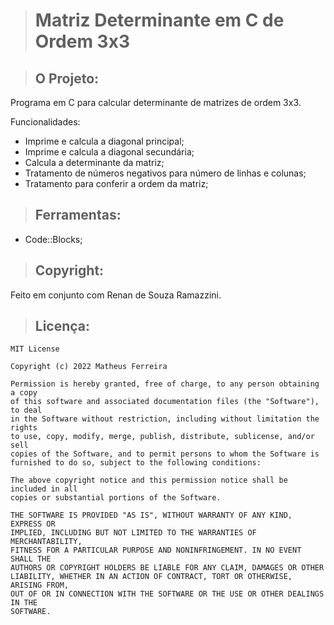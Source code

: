 > # Matriz Determinante em C de Ordem 3x3

> ## O Projeto:

Programa em C para calcular determinante de matrizes de ordem 3x3.

Funcionalidades:

* Imprime e calcula a diagonal principal;
* Imprime e calcula a diagonal secundária;
* Calcula a determinante da matriz;
* Tratamento de números negativos para número de linhas e colunas;
* Tratamento para conferir a ordem da matriz;

> ## Ferramentas:

* Code::Blocks;

> ## Copyright:

Feito em conjunto com Renan de Souza Ramazzini.

> ## Licença:

	MIT License

	Copyright (c) 2022 Matheus Ferreira

	Permission is hereby granted, free of charge, to any person obtaining a copy
	of this software and associated documentation files (the "Software"), to deal
	in the Software without restriction, including without limitation the rights
	to use, copy, modify, merge, publish, distribute, sublicense, and/or sell
	copies of the Software, and to permit persons to whom the Software is
	furnished to do so, subject to the following conditions:

	The above copyright notice and this permission notice shall be included in all
	copies or substantial portions of the Software.

	THE SOFTWARE IS PROVIDED "AS IS", WITHOUT WARRANTY OF ANY KIND, EXPRESS OR
	IMPLIED, INCLUDING BUT NOT LIMITED TO THE WARRANTIES OF MERCHANTABILITY,
	FITNESS FOR A PARTICULAR PURPOSE AND NONINFRINGEMENT. IN NO EVENT SHALL THE
	AUTHORS OR COPYRIGHT HOLDERS BE LIABLE FOR ANY CLAIM, DAMAGES OR OTHER
	LIABILITY, WHETHER IN AN ACTION OF CONTRACT, TORT OR OTHERWISE, ARISING FROM,
	OUT OF OR IN CONNECTION WITH THE SOFTWARE OR THE USE OR OTHER DEALINGS IN THE
	SOFTWARE.
